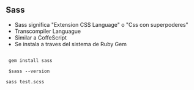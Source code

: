 ## Sass

* Sass significa "Extension CSS Language" o "Css con superpoderes"
* Transcompiler Languague
* Similar a CoffeScript
* Se instala a traves del sistema de Ruby Gem

```

 gem install sass

 $sass --version

```

```bash
sass test.scss
```


